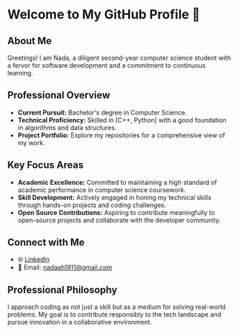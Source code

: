 # Welcome to My GitHub Profile 👋

## About Me

Greetings! I am Nada, a diligent second-year computer science student with a fervor for software development and a commitment to continuous learning.

## Professional Overview

- **Current Pursuit:** Bachelor's degree in Computer Science.
- **Technical Proficiency:** Skilled in [C++, Python] with a good foundation in algorithms and data structures.
- **Project Portfolio:** Explore my repositories for a comprehensive view of my work.

## Key Focus Areas

- **Academic Excellence:** Committed to maintaining a high standard of academic performance in computer science coursework.
- **Skill Development:** Actively engaged in honing my technical skills through hands-on projects and coding challenges.
- **Open Source Contributions:** Aspiring to contribute meaningfully to open-source projects and collaborate with the developer community.

## Connect with Me

- 🌐 [LinkedIn](https://www.linkedin.com/in/nadaahx/)
- 📧 Email: nadaah1911@gmail.com


## Professional Philosophy

I approach coding as not just a skill but as a medium for solving real-world problems. My goal is to contribute responsibly to the tech landscape and pursue innovation in a collaborative environment.


